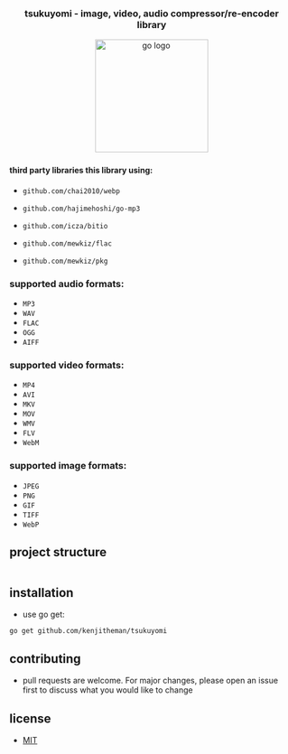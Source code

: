 <h3 align="center">tsukuyomi - image, video, audio compressor/re-encoder library</h3>

<div align="center">
  <img src="https://cdn.jsdelivr.net/gh/devicons/devicon/icons/go/go-original.svg" height="200" alt="go logo"  />
</div>

###

#### third party libraries this library using:

- `github.com/chai2010/webp`

- `github.com/hajimehoshi/go-mp3`

- `github.com/icza/bitio`

- `github.com/mewkiz/flac`

- `github.com/mewkiz/pkg`

### supported audio formats:

- `MP3`
- `WAV`
- `FLAC`
- `OGG`
- `AIFF`

### supported video formats:

- `MP4`
- `AVI`
- `MKV`
- `MOV`
- `WMV`
- `FLV`
- `WebM`

### supported image formats:

- `JPEG`
- `PNG`
- `GIF`
- `TIFF`
- `WebP`

## project structure

```

```

## installation

- use go get:

```
go get github.com/kenjitheman/tsukuyomi
```

## contributing

- pull requests are welcome. For major changes, please open an issue first to
  discuss what you would like to change

## license

- [MIT](https://choosealicense.com/licenses/mit/)
